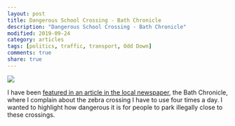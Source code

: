 ```yaml
---
layout: post
title: Dangerous School Crossing - Bath Chronicle
description: "Dangerous School Crossing - Bath Chronicle"
modified: 2019-09-24
category: articles
tags: [politics, traffic, transport, Odd Down]
comments: true
share: true
---
```


<img src="https://i2-prod.somersetlive.co.uk/incoming/article3355367.ece/ALTERNATES/s810/1_Untitled-design-13_censored.jpg">

I have been <a href="https://www.somersetlive.co.uk/news/somerset-news/horrified-parent-says-bad-parking-3354037">
featured in an article in the local newspaper</a>, the Bath Chronicle, where I complain about
the zebra crossing I have to use four times a day. I wanted to highlight how dangerous it is for people
to park illegally close to these crossings.
